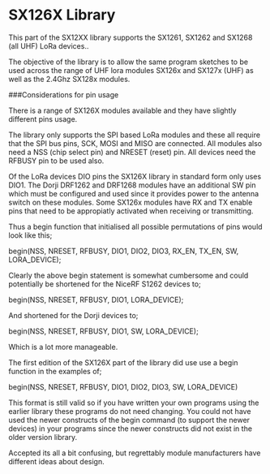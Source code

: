 # SX126X Library
<cr>


This part of the SX12XX library supports the SX1261, SX1262 and SX1268 (all UHF) LoRa devices.. 

The objective of the library is to allow the same program sketches to be used across the range of UHF lora modules SX126x and SX127x (UHF) as well as the 2.4Ghz SX128x modules. 

###Considerations for pin usage

There is a range of SX126X modules available and they have slightly different pins usage. 

The library only supports the SPI based LoRa modules and these all require that the SPI bus pins, SCK, MOSI and MISO are connected. All modules also need a NSS (chip select pin) and NRESET (reset) pin. All devices need the RFBUSY pin to be used also. 

Of the LoRa devices DIO pins the SX126X library in standard form only uses DIO1. The Dorji DRF1262 and DRF1268 modules have an additional SW pin which must be configured and used since it provides power to the antenna switch on these modules. Some SX126x modules have RX and TX enable pins that need to be appropiatly activated when receiving or transmitting.

Thus a begin function that initialised all possible permutations of pins would look like this;

begin(NSS, NRESET, RFBUSY, DIO1, DIO2, DIO3, RX\_EN, TX\_EN, SW, LORA\_DEVICE);

Clearly the above begin statement is somewhat cumbersome and could potentially be shortened for the NiceRF S1262 devices to;

begin(NSS, NRESET, RFBUSY, DIO1, LORA\_DEVICE);

And shortened for the Dorji devices to;

begin(NSS, NRESET, RFBUSY, DIO1, SW, LORA\_DEVICE);

Which is a lot more manageable.

The first edition of the SX126X part of the library did use use a begin function in the examples of;

begin(NSS, NRESET, RFBUSY, DIO1, DIO2, DIO3, SW, LORA\_DEVICE) 

This format is still valid so if you have written your own programs using the earlier library these programs do not need changing. You could not have used the newer constructs of the begin command (to support the newer devices) in your programs since the newer constructs did not exist in the older version library. 

Accepted its all a bit confusing, but regrettably module manufacturers have different ideas about design. 


